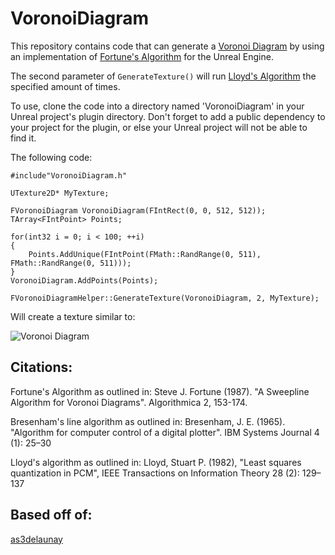 VoronoiDiagram
==============

This repository contains code that can generate a [Voronoi Diagram](http://en.wikipedia.org/wiki/Voronoi_diagram) by using an implementation of [Fortune's Algorithm](http://en.wikipedia.org/wiki/Fortune's_algorithm) for the Unreal Engine.  

The second parameter of `GenerateTexture()` will run [Lloyd's Algorithm](http://en.wikipedia.org/wiki/Lloyd's_algorithm) the specified amount of times. 

To use, clone the code into a directory named 'VoronoiDiagram' in your Unreal project's plugin directory.  Don't forget to add a public dependency to your project for the plugin, or else your Unreal project will not be able to find it.

The following code:

    #include"VoronoiDiagram.h"

    UTexture2D* MyTexture;
    
    FVoronoiDiagram VoronoiDiagram(FIntRect(0, 0, 512, 512));
    TArray<FIntPoint> Points;
    
    for(int32 i = 0; i < 100; ++i)
    {
        Points.AddUnique(FIntPoint(FMath::RandRange(0, 511), FMath::RandRange(0, 511)));
    }
    VoronoiDiagram.AddPoints(Points);

    FVoronoiDiagramHelper::GenerateTexture(VoronoiDiagram, 2, MyTexture);
    
Will create a texture similar to:

![Voronoi Diagram](../../../Screenshots/blob/master/VoronoiDiagram.png?raw=true "Voronoi Diagram")

Citations:
----------
Fortune's Algorithm as outlined in:
Steve J. Fortune (1987). "A Sweepline Algorithm for Voronoi Diagrams". Algorithmica 2, 153-174. 

Bresenham's line algorithm as outlined in:
Bresenham, J. E. (1965). "Algorithm for computer control of a digital plotter". IBM Systems Journal 4 (1): 25–30

Lloyd's algorithm as outlined in:
Lloyd, Stuart P. (1982), "Least squares quantization in PCM", IEEE Transactions on Information Theory 28 (2): 129–137

Based off of:
---------
[as3delaunay](http://nodename.github.io/as3delaunay/)


